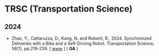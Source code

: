 # TRSC (Transportation Science)

## 2024

* Zhao, Y., Cattaruzza, D., Kang, N. and Roberti, R., 2024. Synchronized Deliveries with a Bike and a Self-Driving Robot. Transportation Science, 58(1), pp.219-239. [ [www](https://pubsonline.informs.org/doi/abs/10.1287/trsc.2023.0169) ] ( **GA** )
